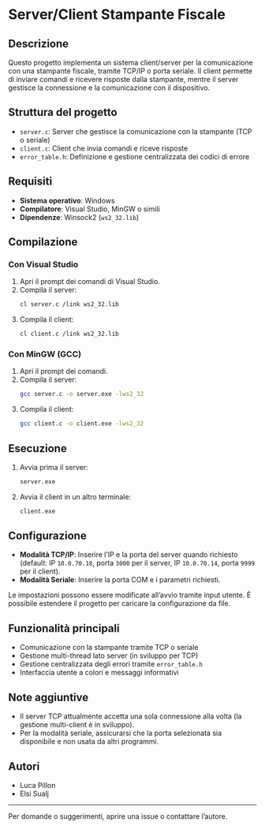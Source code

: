 # Server/Client Stampante Fiscale

## Descrizione
Questo progetto implementa un sistema client/server per la comunicazione con una stampante fiscale, tramite TCP/IP o porta seriale. Il client permette di inviare comandi e ricevere risposte dalla stampante, mentre il server gestisce la connessione e la comunicazione con il dispositivo.

## Struttura del progetto
- `server.c`: Server che gestisce la comunicazione con la stampante (TCP o seriale)
- `client.c`: Client che invia comandi e riceve risposte
- `error_table.h`: Definizione e gestione centralizzata dei codici di errore

## Requisiti
- **Sistema operativo**: Windows
- **Compilatore**: Visual Studio, MinGW o simili
- **Dipendenze**: Winsock2 (`ws2_32.lib`)

## Compilazione
### Con Visual Studio
1. Apri il prompt dei comandi di Visual Studio.
2. Compila il server:
   ```sh
   cl server.c /link ws2_32.lib
   ```
3. Compila il client:
   ```sh
   cl client.c /link ws2_32.lib
   ```

### Con MinGW (GCC)
1. Apri il prompt dei comandi.
2. Compila il server:
   ```sh
   gcc server.c -o server.exe -lws2_32
   ```
3. Compila il client:
   ```sh
   gcc client.c -o client.exe -lws2_32
   ```

## Esecuzione
1. Avvia prima il server:
   ```sh
   server.exe
   ```
2. Avvia il client in un altro terminale:
   ```sh
   client.exe
   ```

## Configurazione
- **Modalità TCP/IP**: Inserire l’IP e la porta del server quando richiesto (default: IP `10.0.70.18`, porta `3000` per il server, IP `10.0.70.14`, porta `9999` per il client).
- **Modalità Seriale**: Inserire la porta COM e i parametri richiesti.

Le impostazioni possono essere modificate all’avvio tramite input utente. È possibile estendere il progetto per caricare la configurazione da file.

## Funzionalità principali
- Comunicazione con la stampante tramite TCP o seriale
- Gestione multi-thread lato server (in sviluppo per TCP)
- Gestione centralizzata degli errori tramite `error_table.h`
- Interfaccia utente a colori e messaggi informativi

## Note aggiuntive
- Il server TCP attualmente accetta una sola connessione alla volta (la gestione multi-client è in sviluppo).
- Per la modalità seriale, assicurarsi che la porta selezionata sia disponibile e non usata da altri programmi.

## Autori
- Luca Pillon
- Elsi Sualj

---
Per domande o suggerimenti, aprire una issue o contattare l’autore.
